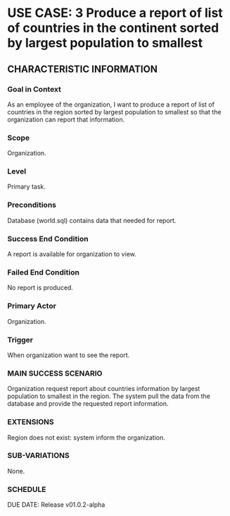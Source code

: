 # USE CASE: 3 Produce a report of list of countries in the continent sorted by largest population to smallest
## CHARACTERISTIC INFORMATION
### Goal in Context
As an employee of the organization, I want to produce a report of list of countries in the region sorted by largest population to smallest so that the organization can report that information.
### Scope
Organization.

### Level
Primary task.

### Preconditions
Database (world.sql) contains data that needed for report.

### Success End Condition
A report is available for organization to view.

### Failed End Condition
No report is produced.

### Primary Actor
Organization.

### Trigger
When organization want to see the report.

### MAIN SUCCESS SCENARIO
Organization request report about countries information by largest population to smallest in the region.
The system pull the data from the database and provide the requested report information.

### EXTENSIONS
Region does not exist:
system inform the organization.

### SUB-VARIATIONS
None.

### SCHEDULE
DUE DATE: Release v01.0.2-alpha

